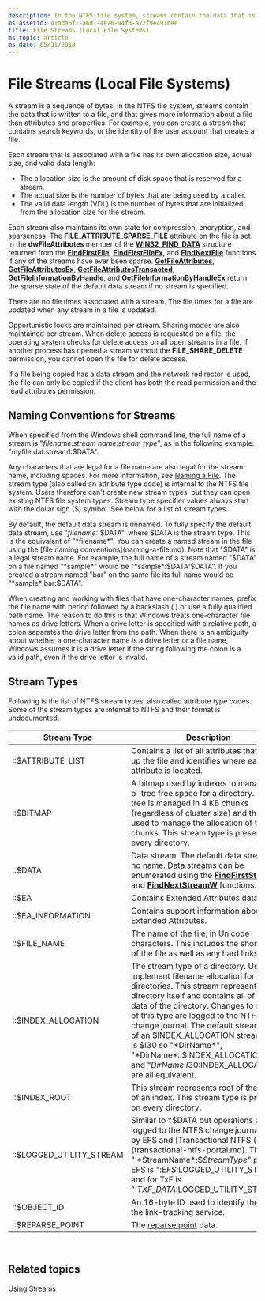 ```yaml
---
description: In the NTFS file system, streams contain the data that is written to a file, and that gives more information about a file than attributes and properties.
ms.assetid: 41dda6f1-a6d1-4e76-94f3-a72f9e491bee
title: File Streams (Local File Systems)
ms.topic: article
ms.date: 05/31/2018
---
```


# File Streams (Local File Systems)

A stream is a sequence of bytes. In the NTFS file system, streams contain the data that is written to a file, and that gives more information about a file than attributes and properties. For example, you can create a stream that contains search keywords, or the identity of the user account that creates a file.

Each stream that is associated with a file has its own allocation size, actual size, and valid data length:

-   The allocation size is the amount of disk space that is reserved for a stream.
-   The actual size is the number of bytes that are being used by a caller.
-   The valid data length (VDL) is the number of bytes that are initialized from the allocation size for the stream.

Each stream also maintains its own state for compression, encryption, and sparseness. The **FILE\_ATTRIBUTE\_SPARSE\_FILE** attribute on the file is set in the **dwFileAttributes** member of the [**WIN32\_FIND\_DATA**](/windows/desktop/api/MinWinBase/ns-minwinbase-win32_find_dataa) structure returned from the [**FindFirstFile**](/windows/desktop/api/FileAPI/nf-fileapi-findfirstfilea), [**FindFirstFileEx**](/windows/desktop/api/FileAPI/nf-fileapi-findfirstfileexa), and [**FindNextFile**](/windows/desktop/api/FileAPI/nf-fileapi-findnextfilea) functions if any of the streams have ever been sparse. [**GetFileAttributes**](/windows/desktop/api/FileAPI/nf-fileapi-getfileattributesa), [**GetFileAttributesEx**](/windows/desktop/api/FileAPI/nf-fileapi-getfileattributesexa), [**GetFileAttributesTransacted**](/windows/desktop/api/WinBase/nf-winbase-getfileattributestransacteda), [**GetFileInformationByHandle**](/windows/desktop/api/FileAPI/nf-fileapi-getfileinformationbyhandle), and [**GetFileInformationByHandleEx**](/windows/desktop/api/WinBase/nf-winbase-getfileinformationbyhandleex) return the sparse state of the default data stream if no stream is specified.

There are no file times associated with a stream. The file times for a file are updated when any stream in a file is updated.

Opportunistic locks are maintained per stream. Sharing modes are also maintained per stream. When delete access is requested on a file, the operating system checks for delete access on all open streams in a file. If another process has opened a stream without the **FILE\_SHARE\_DELETE** permission, you cannot open the file for delete access.

If a file being copied has a data stream and the network redirector is used, the file can only be copied if the client has both the read permission and the read attributes permission.

## Naming Conventions for Streams

When specified from the Windows shell command line, the full name of a stream is "*filename*:*stream name*:*stream type*", as in the following example: "myfile.dat:stream1:$DATA".

Any characters that are legal for a file name are also legal for the stream name, including spaces. For more information, see [Naming a File](naming-a-file.md). The stream type (also called an attribute type code) is internal to the NTFS file system. Users therefore can't create new stream types, but they can open existing NTFS file system types. Stream type specifier values always start with the dollar sign ($) symbol. See below for a list of stream types.

By default, the default data stream is unnamed. To fully specify the default data stream, use "*filename*::$DATA", where $DATA is the stream type. This is the equivalent of "*filename*". You can create a named stream in the file using the [file naming conventions](naming-a-file.md). Note that "$DATA" is a legal stream name. For example, the full name of a stream named "$DATA" on a file named "*sample*" would be "*sample*:$DATA:$DATA". If you created a stream named "bar" on the same file its full name would be "*sample*:bar:$DATA".

When creating and working with files that have one-character names, prefix the file name with period followed by a backslash (.\) or use a fully qualified path name. The reason to do this is that Windows treats one-character file names as drive letters. When a drive letter is specified with a relative path, a colon separates the drive letter from the path. When there is an ambiguity about whether a one-character name is a drive letter or a file name, Windows assumes it is a drive letter if the string following the colon is a valid path, even if the drive letter is invalid.

## Stream Types

Following is the list of NTFS stream types, also called attribute type codes. Some of the stream types are internal to NTFS and their format is undocumented.



| Stream Type                | Description                                                                                                                                                                                                                                                                                                                                                                                                                                      |
|----------------------------|--------------------------------------------------------------------------------------------------------------------------------------------------------------------------------------------------------------------------------------------------------------------------------------------------------------------------------------------------------------------------------------------------------------------------------------------------|
| ::$ATTRIBUTE\_LIST         | Contains a list of all attributes that make up the file and identifies where each attribute is located.                                                                                                                                                                                                                                                                                                                                          |
| ::$BITMAP                  | A bitmap used by indexes to manage the b-tree free space for a directory. The b-tree is managed in 4 KB chunks (regardless of cluster size) and this is used to manage the allocation of these chunks. This stream type is present on every directory.                                                                                                                                                                                           |
| ::$DATA                    | Data stream. The default data stream has no name. Data streams can be enumerated using the [**FindFirstStreamW**](/windows/desktop/api/fileapi/nf-fileapi-findfirststreamw) and [**FindNextStreamW**](/windows/desktop/api/fileapi/nf-fileapi-findnextstreamw) functions.                                                                                                                                                                                                                                                |
| ::$EA                      | Contains Extended Attributes data.|
| ::$EA\_INFORMATION         | Contains support information about the Extended Attributes.                                                                                                                                                                                                                                                                                                                                                                                      |
| ::$FILE\_NAME              | The name of the file, in Unicode characters. This includes the short name of the file as well as any hard links.                                                                                                                                                                                                                                                                                                                                 |
| ::$INDEX\_ALLOCATION       | The stream type of a directory. Used to implement filename allocation for large directories. This stream represents the directory itself and contains all of the data of the directory. Changes to streams of this type are logged to the NTFS change journal. The default stream name of an $INDEX\_ALLOCATION stream type is $I30 so "*DirName*", "*DirName*::$INDEX\_ALLOCATION", and "*DirName*:$I30:$INDEX\_ALLOCATION" are all equivalent. |
| ::$INDEX\_ROOT             | This stream represents root of the b-tree of an index. This stream type is present on every directory.                                                                                                                                                                                                                                                                                                                                           |
| ::$LOGGED\_UTILITY\_STREAM | Similar to ::$DATA but operations are logged to the NTFS change journal. Used by EFS and [Transactional NTFS (TxF)](transactional-ntfs-portal.md). The ":*StreamName*:$*StreamType*" pair for EFS is ":$EFS:$LOGGED\_UTILITY\_STREAM" and for TxF is ":$TXF\_DATA:$LOGGED\_UTILITY\_STREAM".                                                                                                                                                    |
| ::$OBJECT\_ID              | An 16-byte ID used to identify the file for the link-tracking service.                                                                                                                                                                                                                                                                                                                                                                           |
| ::$REPARSE\_POINT          | The [reparse point](reparse-points.md) data.|



 

## Related topics

<dl> <dt>

[Using Streams](using-streams.md)
</dt> </dl>

 

 



